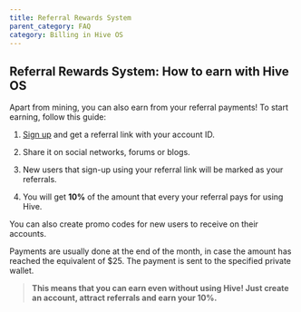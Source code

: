 ```yaml
---
title: Referral Rewards System
parent_category: FAQ
category: Billing in Hive OS
---
```

## Referral Rewards System: How to earn with Hive OS

Apart from mining, you can also earn from your referral payments! To start earning, follow this guide:

1. [Sign up](https://the.hiveos.farm/register/) and get a referral link with your account ID.

2. Share it on social networks, forums or blogs.

3. New users that sign-up using your referral link will be marked as your referrals.

4. You will get **10%** of the amount that every your referral pays for using Hive.

You can also create promo codes for new users to receive on their accounts.

Payments are usually done at the end of the month, in case the amount has reached the equivalent of $25. The payment is sent to the specified private wallet.

>**This means that you can earn even without using Hive! Just create an account, attract referrals and earn your 10%.**
